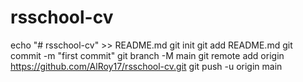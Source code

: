 # rsschool-cv
echo "# rsschool-cv" >> README.md
git init
git add README.md
git commit -m "first commit"
git branch -M main
git remote add origin https://github.com/AlRoy17/rsschool-cv.git
git push -u origin main
